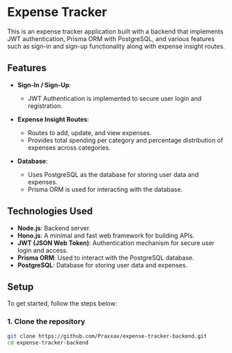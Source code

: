 # Expense Tracker

This is an expense tracker application built with a backend that implements JWT authentication, Prisma ORM with PostgreSQL, and various features such as sign-in and sign-up functionality along with expense insight routes.

## Features

- **Sign-In / Sign-Up**: 
  - JWT Authentication is implemented to secure user login and registration.
  
- **Expense Insight Routes**:
  - Routes to add, update, and view expenses.
  - Provides total spending per category and percentage distribution of expenses across categories.

- **Database**:
  - Uses PostgreSQL as the database for storing user data and expenses.
  - Prisma ORM is used for interacting with the database.

## Technologies Used

- **Node.js**: Backend server.
- **Hono.js**: A minimal and fast web framework for building APIs.
- **JWT (JSON Web Token)**: Authentication mechanism for secure user login and access.
- **Prisma ORM**: Used to interact with the PostgreSQL database.
- **PostgreSQL**: Database for storing user data and expenses.

## Setup

To get started, follow the steps below:

### 1. Clone the repository
```bash
git clone https://github.com/Praxxav/expense-tracker-backend.git
cd expense-tracker-backend
